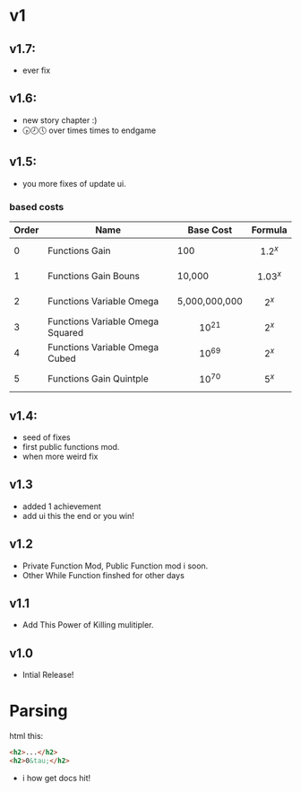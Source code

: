 # v1
## v1.7:
- ever fix
## v1.6:
- new story chapter :)
- 🕟🕗🕔 over times times to endgame
## v1.5:
- you more fixes of update ui.
### based costs
| Order | Name | Base Cost | Formula |
|-------|------|-----------|---------|
| 0 | Functions Gain | 100 | $$ 1.2^{x} $$ |
| 1 | Functions Gain Bouns | 10,000 | $$ 1.03^{x} $$ |
| 2 | Functions Variable Omega | 5,000,000,000 | $$ 2^{x} $$ |
| 3 | Functions Variable Omega Squared | $$ 10^{21} $$ | $$ 2^{x} $$ |
| 4 | Functions Variable Omega Cubed | $$ 10^{69} $$ | $$ 2^{x} $$ |
| 5 | Functions Gain Quintple | $$ 10^{70} $$ | $$ 5^{x} $$ |

## v1.4:
- seed of fixes
- first public functions mod.
- when more weird fix
## v1.3
- added 1 achievement
- add ui this the end or you win!
## v1.2
- Private Function Mod, Public Function mod i soon.
- Other While Function finshed for other days
## v1.1
- Add This Power of Killing mulitipler.
## v1.0
- Intial Release!

# Parsing
html this:
```html
<h2>...</h2>
<h2>0&tau;</h2>
```
- i how get docs hit!
